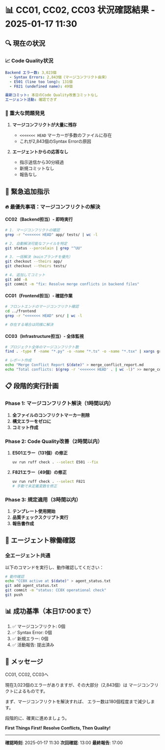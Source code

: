 # 📊 CC01, CC02, CC03 状況確認結果 - 2025-01-17 11:30

## 🔍 現在の状況

### 📈 Code Quality状況
```yaml
Backend エラー数: 3,023個
  - Syntax Errors: 2,843個（マージコンフリクト由来）
  - E501 (line too long): 131個
  - F821 (undefined name): 49個

最新コミット: 本日のCode Quality改善コミットなし
エージェント活動: 確認できず
```

### 🚨 重大な問題発見
1. **マージコンフリクトが大量に残存**
   - `<<<<<<< HEAD` マーカーが多数のファイルに存在
   - これが2,843個のSyntax Errorの原因

2. **エージェントからの応答なし**
   - 指示送信から30分経過
   - 新規コミットなし
   - 報告なし

## 🎯 緊急追加指示

### 🔥 最優先事項：マージコンフリクトの解決

#### CC02（Backend担当）- 即時実行
```bash
# 1. マージコンフリクトの確認
grep -r "<<<<<<< HEAD" app/ tests/ | wc -l

# 2. 自動解決可能なファイルを特定
git status --porcelain | grep "^UU"

# 3. 一括解決（mainブランチを優先）
git checkout --theirs app/
git checkout --theirs tests/

# 4. 追加してコミット
git add -A
git commit -m "fix: Resolve merge conflicts in backend files"
```

#### CC01（Frontend担当）- 確認作業
```bash
# フロントエンドのマージコンフリクト確認
cd ../frontend
grep -r "<<<<<<< HEAD" src/ | wc -l

# 存在する場合は同様に解決
```

#### CC03（Infrastructure担当）- 全体監視
```bash
# プロジェクト全体のマージコンフリクト数
find . -type f -name "*.py" -o -name "*.ts" -o -name "*.tsx" | xargs grep -l "<<<<<<< HEAD" | wc -l

# レポート作成
echo "Merge Conflict Report $(date)" > merge_conflict_report.md
echo "Total conflicts: $(grep -r '<<<<<<< HEAD' . | wc -l)" >> merge_conflict_report.md
```

## 📋 段階的実行計画

### Phase 1: マージコンフリクト解決（1時間以内）
1. **全ファイルのコンフリクトマーカー削除**
2. **構文エラーをゼロに**
3. **コミット作成**

### Phase 2: Code Quality改善（2時間以内）
1. **E501エラー（131個）の修正**
   ```bash
   uv run ruff check . --select E501 --fix
   ```

2. **F821エラー（49個）の修正**
   ```bash
   uv run ruff check . --select F821
   # 手動で未定義変数を修正
   ```

### Phase 3: 規定適用（3時間以内）
1. **テンプレート使用開始**
2. **品質チェックスクリプト実行**
3. **報告書作成**

## 🚨 エージェント稼働確認

### 全エージェント共通
以下のコマンドを実行し、動作確認してください：
```bash
# 動作確認
echo "CC0X active at $(date)" > agent_status.txt
git add agent_status.txt
git commit -m "status: CC0X operational check"
git push
```

## 📊 成功基準（本日17:00まで）

1. ✅ マージコンフリクト: 0個
2. ✅ Syntax Error: 0個  
3. ✅ 新規エラー: 0個
4. ✅ 活動報告: 提出済み

## 💪 メッセージ

CC01, CC02, CC03へ

現在3,023個のエラーがありますが、その大部分（2,843個）は
マージコンフリクトによるものです。

まず、マージコンフリクトを解決すれば、
エラー数は180個程度まで減少します。

段階的に、確実に進めましょう。

**First Things First!**
**Resolve Conflicts, Then Quality!**

---

**確認時刻**: 2025-01-17 11:30
**次回確認**: 13:00
**最終報告**: 17:00